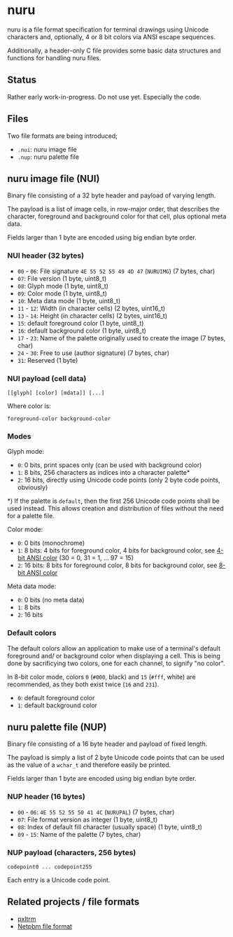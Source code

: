 # nuru

nuru is a file format specification for terminal drawings using Unicode 
characters and, optionally, 4 or 8 bit colors via ANSI escape sequences.

Additionally, a header-only C file provides some basic data structures 
and functions for handling nuru files. 

## Status

Rather early work-in-progress. Do not use yet. Especially the code. 

## Files

Two file formats are being introduced;

- `.nui`: nuru image file
- `.nup`: nuru palette file

## nuru image file (NUI)

Binary file consisting of a 32 byte header and payload of varying length. 

The payload is a list of image cells, in row-major order, that describes 
the character, foreground and background color for that cell, plus optional 
meta data.

Fields larger than 1 byte are encoded using big endian byte order. 

### NUI header (32 bytes)

 - `00` - `06`: File signature `4E 55 52 55 49 4D 47` (`NURUIMG`) (7 bytes, char)
 - `07`: File version (1 byte, uint8\_t)
 - `08`: Glyph mode (1 byte, uint8\_t)
 - `09`: Color mode (1 byte, uint8\_t)
 - `10`: Meta data mode (1 byte, uint8\_t)
 - `11` - `12`: Width (in character cells) (2 bytes, uint16\_t)
 - `13` - `14`: Height (in character cells) (2 bytes, uint16\_t)
 - `15`: default foreground color (1 byte, uint8\_t) 
 - `16`: default background color (1 byte, uint8\_t)
 - `17` - `23`: Name of the palette originally used to create the image (7 bytes, char) 
 - `24` - `30`: Free to use (author signature) (7 bytes, char)
 - `31`: Reserved (1 byte)

### NUI payload (cell data)

    [[glyph] [color] [mdata]] [...]

Where color is:

    foreground-color background-color

### Modes

Glyph mode:

 - `0`: 0 bits, print spaces only (can be used with background color)
 - `1`: 8 bits, 256 characters as indices into a character palette\*
 - `2`: 16 bits, directly using Unicode code points (only 2 byte code points, obviously)

\*) If the palette is `default`, then the first 256 Unicode code points shall be used instead. 
    This allows creation and distribution of files without the need for a palette file.

Color mode:

 - `0`: 0 bits (monochrome)
 - `1`: 8 bits: 4 bits for foreground color, 4 bits for background color, see [4-bit ANSI color](https://en.wikipedia.org/wiki/ANSI_escape_code#3-bit_and_4-bit) (30 = 0, 31 = 1, ... 97 = 15)
 - `2`: 16 bits: 8 bits for foreground color, 8 bits for background color, see [8-bit ANSI color](https://en.wikipedia.org/wiki/ANSI_escape_code#8-bit)

Meta data mode:

 - `0`: 0 bits (no meta data)
 - `1`: 8 bits
 - `2`: 16 bits

### Default colors

The default colors allow an application to make use of a terminal's default 
foreground and/ or background color when displaying a cell. This is being done 
by sacrificying two colors, one for each channel, to signify "no color". 

In 8-bit color mode, colors `0` (`#000`, black) and `15` (`#fff`, white) are 
recommended, as they both exist twice (`16` and `231`).

 - `0`: default foreground color
 - `1`: default background color 

## nuru palette file (NUP)

Binary file consisting of a 16 byte header and payload of fixed length. 

The payload is simply a list of 2 byte Unicode code points that can be 
used as the value of a `wchar_t` and therefore easily be printed.

Fields larger than 1 byte are encoded using big endian byte order. 

### NUP header (16 bytes)

 - `00` - `06`: `4E 55 52 55 50 41 4C` (`NURUPAL`) (7 bytes, char)
 - `07`: File format version as integer (1 byte, uint8\_t)
 - `08`: Index of default fill character (usually space) (1 byte, uint8\_t)
 - `09` - `15`: Name of the palette (7 bytes, char)

### NUP payload (characters, 256 bytes)

	codepoint0 ... codepoint255

Each entry is a Unicode code point.

## Related projects / file formats

 - [pxltrm](https://github.com/dylanaraps/pxltrm)
 - [Netpbm file format](https://en.wikipedia.org/wiki/Netpbm#File_formats)
